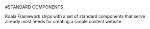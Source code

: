 #STANDARD COMPONENTS

Koala Framework ships with a set of standard components that serve already most needs for creating a simple content website.